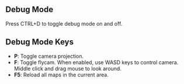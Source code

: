 ## Debug Mode
Press CTRL+D to toggle debug mode on and off.

## Debug Mode Keys
- **P**: Toggle camera projection.
- **F**: Toggle flycam. When enabled, use WASD keys to control camera. Middle click and drag mouse to look around.
- **F5**: Reload all maps in the current area.
